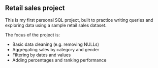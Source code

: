 ## Retail sales project

This is my first personal SQL project, built to practice writing queries and exploring data using a sample retail sales dataset.

The focus of the project is:
- Basic data cleaning (e.g. removing NULLs)
- Aggregating sales by category and gender
- Filtering by dates and values
- Adding percentages and ranking performance
